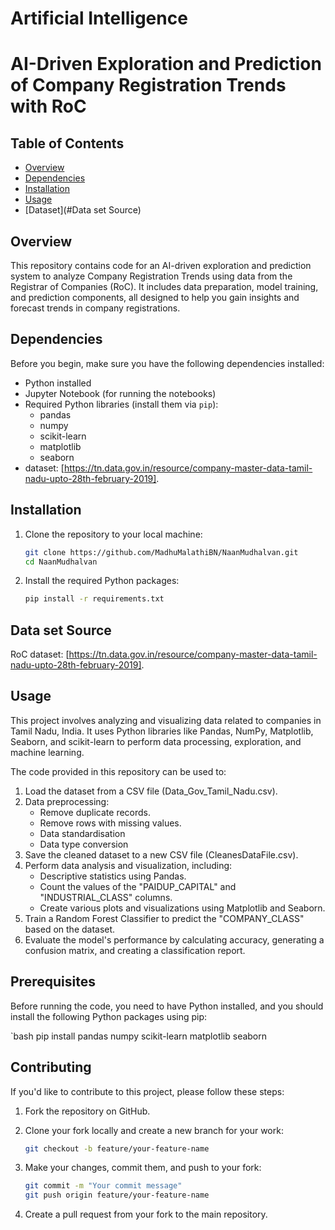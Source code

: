 
# Artificial Intelligence 

# AI-Driven Exploration and Prediction of Company Registration Trends with RoC

## Table of Contents

- [Overview](#overview)
- [Dependencies](#dependencies)
- [Installation](#installation)
- [Usage](#usage)
- [Dataset](#Data set Source)

## Overview

This repository contains code for an AI-driven exploration and prediction system to analyze Company Registration Trends using data from the Registrar of Companies (RoC). It includes data preparation, model training, and prediction components, all designed to help you gain insights and forecast trends in company registrations.

## Dependencies

Before you begin, make sure you have the following dependencies installed:

- Python installed
- Jupyter Notebook (for running the notebooks)
- Required Python libraries (install them via `pip`):
  - pandas
  - numpy
  - scikit-learn
  - matplotlib
  - seaborn
- dataset: [https://tn.data.gov.in/resource/company-master-data-tamil-nadu-upto-28th-february-2019].

## Installation

1. Clone the repository to your local machine:

   ```bash
   git clone https://github.com/MadhuMalathiBN/NaanMudhalvan.git
   cd NaanMudhalvan
   ```

2. Install the required Python packages:

   ```bash
   pip install -r requirements.txt
   ```

## Data set Source

 RoC dataset: [https://tn.data.gov.in/resource/company-master-data-tamil-nadu-upto-28th-february-2019].
 
## Usage

This project involves analyzing and visualizing data related to companies in Tamil Nadu, India. 
It uses Python libraries like Pandas, NumPy, Matplotlib, Seaborn, and scikit-learn to perform data processing, exploration, and machine learning.

The code provided in this repository can be used to:

1. Load the dataset from a CSV file (Data_Gov_Tamil_Nadu.csv).
2. Data preprocessing:
   - Remove duplicate records.
   - Remove rows with missing values.
   - Data standardisation
   - Data type conversion
3. Save the cleaned dataset to a new CSV file (CleanesDataFile.csv).
4. Perform data analysis and visualization, including:
   - Descriptive statistics using Pandas.
   - Count the values of the "PAIDUP_CAPITAL" and "INDUSTRIAL_CLASS" columns.
   - Create various plots and visualizations using Matplotlib and Seaborn.
5. Train a Random Forest Classifier to predict the "COMPANY_CLASS" based on the dataset.
6. Evaluate the model's performance by calculating accuracy, generating a confusion matrix, and creating a classification report.

## Prerequisites

Before running the code, you need to have Python installed, and you should install the following Python packages using pip:

`bash
pip install pandas numpy scikit-learn matplotlib seaborn


## Contributing

If you'd like to contribute to this project, please follow these steps:

1. Fork the repository on GitHub.

2. Clone your fork locally and create a new branch for your work:

   ```bash
   git checkout -b feature/your-feature-name
   ```

3. Make your changes, commit them, and push to your fork:

   ```bash
   git commit -m "Your commit message"
   git push origin feature/your-feature-name
   ```

4. Create a pull request from your fork to the main repository.


